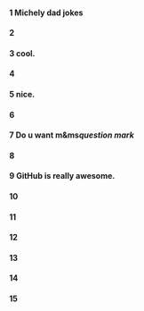 #### 1 Michely dad jokes
#### 2
#### 3 cool.
#### 4
#### 5 nice.
#### 6
#### 7 Do u want m&ms*question mark*
#### 8
#### 9 GitHub is really awesome.
#### 10
#### 11
#### 12
#### 13
#### 14
#### 15
